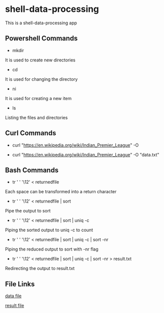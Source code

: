 # shell-data-processing
This is a shell-data-processing app

## Powershell Commands

- mkdir

It is used to create new directories

- cd

It is used for changing the directory

- ni

It is used for creating a new item

- ls

Listing the files and directories


## Curl Commands

- curl "https://en.wikipedia.org/wiki/Indian_Premier_League" -O

- curl "https://en.wikipedia.org/wiki/Indian_Premier_League" -O "data.txt"


## Bash Commands

- tr ' ' '\12' < returnedfile

Each space can be transformed into a return character

- tr ' ' '\12' < returnedfile | sort

Pipe the output to sort

- tr ' ' '\12' < returnedfile | sort | uniq -c

Piping the sorted output to uniq -c to count

- tr ' ' '\12' < returnedfile | sort | uniq -c | sort -nr

Piping the reduced output to sort with -nr flag

- tr ' ' '\12' < returnedfile | sort | uniq -c | sort -nr > result.txt

Redirecting the output to result.txt

## File Links

[data file](data.txt)

[result file](result.txt)
